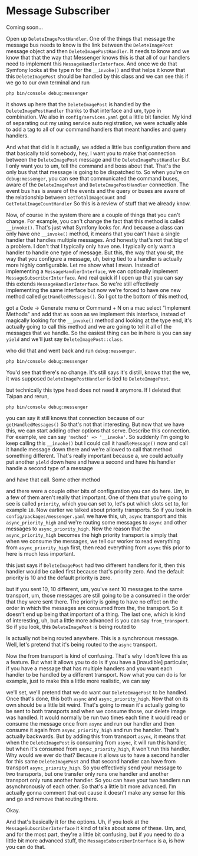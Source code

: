 # Message Subscriber

Coming soon...

Open up `DeleteImagePostHandler`. One of the things that message the message bus
needs to know is the link between the `DeleteImagePost` message object and then
`DeleteImagePostHandler`. It needs to know and we know that that the way that
Messenger knows this is that all of our handlers need to implement this 
`MessageHandlerInterface`. And once we do that Symfony looks at the type n for the `__invoke()` and
that helps it know that this `DeleteImagePost` should be handled by this class and
we can see this if we go to our own terminal and run 

```terminal
php bin/console debug:messenger
```

it shows up here that the `DeleteImagePost` is handled by the `DeleteImagePostHandler`
thanks to that interface and um, type in combination. We also in 
`config/services.yaml` got a little bit fancier. My kind of separating out my using service
auto registration, we were actually able to add a tag to all of our command handlers
that meant handles and query handlers.

And what that did is it actually, we added a little bus configuration there and that
basically told somebody, hey, I want you to make that connection between the 
`DeleteImagePost` message and the `DeleteImagePostHandler` But I only want you to
um, tell the command and boss about that. That's the only bus that that message is
going to be dispatched to. So when you're on `debug:messenger`, you can see that
communicated the command buses, aware of the `DeleteImagePost` and `DeleteImagePostHandler`
connection. The event bus has is aware of the events and the query or buses
are aware of the relationship between `GetTotalImageCount` and `GetTotalImageCountHandler`
So this is a review of stuff that we already know.

Now, of course in the system there are a couple of things that you can't change. For
example, you can't change the fact that this method is called `__invoke()`.
That's just what Symfony looks for. And because a class can only have one `__invoke()`
method, it means that you can't have a single handler that handles multiple
messages. And honestly that's not that big of a problem. I don't that I typically
only have one. I typically only want a handler to handle one type of message. But
this, the way that you sit, the way that you configure a message, uh, being tied to a
handler is actually more highly configurable. Let me show what I mean. Instead of
implementing a `MessageHandlerInterface`, we can optionally implement 
`MessageSubscriberInterface`. And real quick if I open up that you can say this extends
`MessageHandlerInterface`. So we're still effectively implementing the same interface
but now we're forced to have one new method called `getHandledMessages()`. So I got to
the bottom of this method,

got a Code -> Generate menu or Command + N on a mac select "Implement Methods"
and add that as soon as we implement this interface, instead of magically
looking for the `__invoke()` method and looking at the type end, it's actually
going to call this method and we are going to tell it all of the messages that we
handle. So the easiest thing can be in here is you can say `yield` and we'll just say
`DeleteImagePost::class`. 

who did that and went back and run `debug:messenger`. 

```terminal-silnet
php bin/console debug:messenger
```

You'd see that there's no change.
It's still says it's distill, knows that the we, it was supposed 
`DeleteImagePostHandler` is tied to `DeleteImagePost`.

but technically this type head does not need it anymore. If I deleted that Taipan and
rerun, 

```terminal-silent
php bin/console debug:messenger
```

you can say it still knows that connection because of our `getHandledMessages()`
So that's not that interesting. But now that we have this, we can start
adding other options that serve. Describe this connection. For example, we can say
`'method' => '__invoke'`. So suddenly I'm going to keep calling this `__invoke()`
but I could call it `handleMessage()` now and call it handle message down there
and we're allowed to call that method something different. That's really important
because a, we could actually put another `yield` down here and have a second and have
his handler handle a second type of a message

and have that call. Some other method

and there were a couple other bits of configuration you can do here. Um, in a few of
them aren't really that important. One of them that you're going to see is called
`priority`, which you can set to, let's put which slots set to, for example `10`. Now
earlier we talked about priority transports. So if you look in 
`config/packages/messenger.yaml` we have this, uh, `async` transport and this `async_priority_high`
and we're routing some messages to `async` and other messages to `async_priority_high`.
Now the reason that the `async_priority_high` becomes the high priority transport is
simply that when we consume the messages, we tell our worker to read everything from
`async_priority_high` first, then read everything from `async` this prior to here is
much less important.

this just says if `DeleteImagePost` had two different handlers for it, then this
handler would be called first because that's priority zero. And the default priority
is 10 and the default priority is zero.

but if you sent 10, 10 different, um, you've sent 10 messages to the same transport,
um, those messages are still going to be a consumed in the order that they were sent
there. The priority is going to have no effect on the order in which the messages are
consumed from the, the transport. So it doesn't end up being that important of a
thing. The last one, which is kind of interesting, uh, but a little more advanced is
you can say `from_transport`. So if you look, this `DeleteImagePost` is being routed to

Is actually not being routed anywhere. This is a synchronous message. Well, let's
pretend that it's being routed to the `async` transport.

Now the from transport is kind of confusing. That's why I don't love this as a
feature. But what it allows you to do is if you have a [inaudible] particular, if you
have a message that has multiple handlers and you want each handler to be handled by
a different transport. Now what you can do is for example, just to make this a little
more realistic, we can say

we'll set, we'll pretend that we do want our `DeleteImagePost` to be handled. Once
that's done, this both `async` and `async_priority_high`. Now that on its own should be a
little bit weird. That's going to mean it's actually going to be sent to both
transports and when we consume those, our delete image was handled. It would normally
be run two times each time it would read or consume the message once from `async` and
run our handler and then consume it again from `async_priority_high` and run the
handler. That's actually backwards. But by adding this from transport `async`, it means
that when the `DeleteImagePost` is consuming from `async`, it will run this handler,
but when it's consumed from `async_priority_high`, it won't run this handler. Why would
we ever do that? Because it allows us to have a second handler for this same 
`DeleteImagePost` and that second handler can have from transport `async_priority_high`. So
you effectively send your message to two transports, but one transfer only runs one
handler and another transport only runs another handler. So you can have your two
handlers run asynchronously of each other. So that's a little bit more advanced. I'm
actually gonna comment that out cause it doesn't make any sense for this and go and
remove that routing there.

Okay.

And that's basically it for the options. Uh, if you look at the `MessageSubscriberInterface`
it kind of talks about some of these. Um, and, and for the most part,
they're a little bit confusing, but if you need to do a little bit more advanced
stuff, the `MessageSubscriberInterface` is a, is how you can do that.